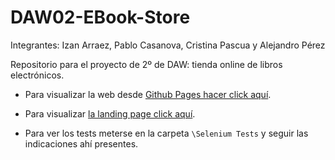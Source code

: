 # DAW02-EBook-Store

Integrantes: Izan Arraez, Pablo Casanova, Cristina Pascua y Alejandro Pérez

Repositorio para el proyecto de 2º de DAW: tienda online de libros electrónicos.

- Para visualizar la web desde [Github Pages hacer click aquí](https://pan-narrans.github.io/DAW02-EBook-Store/).

- Para visualizar [la landing page click aquí](https://pan-narrans.github.io/DAW02-EBook-Store/landing.html).

- Para ver los tests meterse en la carpeta `\Selenium Tests` y seguir las indicaciones ahí presentes.
